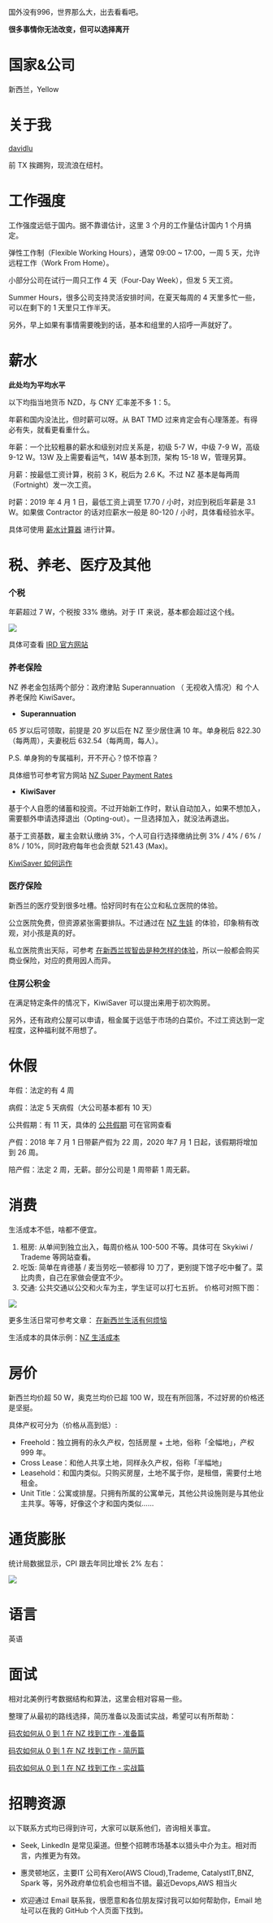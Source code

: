 国外没有996，世界那么大，出去看看吧。

**很多事情你无法改变，但可以选择离开**

# 国家&公司

新西兰，Yellow

# 关于我

[davidlu](https://github.com/davidlu1001)

前 TX 挨踢狗，现流浪在纽村。

# 工作强度

工作强度远低于国内。据不靠谱估计，这里 3 个月的工作量估计国内 1 个月搞定。

弹性工作制（Flexible Working Hours），通常 09:00 ~ 17:00，一周 5 天，允许远程工作（Work From Home）。

小部分公司在试行一周只工作 4 天（Four-Day Week），但发 5 天工资。

Summer Hours，很多公司支持灵活安排时间，在夏天每周的 4 天里多忙一些，可以在剩下的 1 天里只工作半天。

另外，早上如果有事情需要晚到的话，基本和组里的人招呼一声就好了。

# 薪水

**此处均为平均水平**

以下均指当地货币 NZD，与 CNY 汇率差不多 1：5。

年薪和国内没法比，但时薪可以呀。从 BAT TMD 过来肯定会有心理落差。有得必有失，就看更看重什么。

年薪：一个比较粗暴的薪水和级别对应关系是，初级 5-7 W，中级 7-9 W，高级 9-12 W。13W 及上需要看运气，14W 基本到顶，架构 15-18 W，管理另算。

月薪：按最低工资计算，税前 3 K，税后为 2.6 K。不过 NZ 基本是每两周（Fortnight）发一次工资。

时薪：2019 年 4 月 1 日，最低工资上调至 17.70 / 小时，对应到税后年薪是 3.1 W。如果做 Contractor 的话对应薪水一般是 80-120 / 小时，具体看经验水平。

具体可使用 [薪水计算器](https://www.paye.net.nz/calculator.html) 进行计算。

# 税、养老、医疗及其他
  
### 个税

年薪超过 7 W，个税按 33% 缴纳。对于 IT 来说，基本都会超过这个线。

![](https://upload-images.jianshu.io/upload_images/3113154-2893138918de58e7.png?imageMogr2/auto-orient/strip%7CimageView2/2/w/1240)

具体可查看 [IRD 官方网站](https://www.ird.govt.nz/how-to/taxrates-codes/rates/itaxsalaryandwage-incometaxrates.html)

### 养老保险

NZ 养老金包括两个部分：政府津贴 Superannuation （ 无视收入情况）和 个人养老保险 KiwiSaver。

- **Superannuation**

65 岁以后可领取，前提是 20 岁以后在 NZ 至少居住满 10 年。单身税后 822.30（每两周），夫妻税后 632.54（每两周，每人）。

P.S. 单身狗的专属福利，开不开心？惊不惊喜？

具体细节可参考官方网站 [NZ Super Payment Rates](https://www.workandincome.govt.nz/eligibility/seniors/superannuation/payment-rates.html#null)

- **KiwiSaver**

基于个人自愿的储蓄和投资。不过开始新工作时，默认自动加入，如果不想加入，需要额外申请选择退出（Opting-out）。一旦选择加入，就没法再退出。

基于工资基数，雇主会默认缴纳 3%，个人可自行选择缴纳比例 3% / 4% / 6% / 8% / 10%，同时政府每年也会贡献 521.43 (Max)。

[KiwiSaver 如何运作](https://www.kiwisaver.govt.nz/new/about/how/ks-works.html)

### 医疗保险

新西兰的医疗受到很多吐槽。恰好同时有在公立和私立医院的体验。

公立医院免费，但资源紧张需要排队。不过通过在 [NZ 生娃](https://mp.weixin.qq.com/s/oZEbZm-cW8CjXozzPBt0EA) 的体验，印象稍有改观，对小孩是真的好。

私立医院贵出天际，可参考 [在新西兰拔智齿是种怎样的体验](https://mp.weixin.qq.com/s/J955wSKCqizKE2zwEEPUMA)，所以一般都会购买商业保险，对应的费用因人而异。

### 住房公积金

在满足特定条件的情况下，KiwiSaver 可以提出来用于初次购房。

另外，还有政府公屋可以申请，租金属于远低于市场的白菜价。不过工资达到一定程度，这种福利就不用想了。

# 休假

年假：法定的有 4 周

病假：法定 5 天病假（大公司基本都有 10 天）

公共假期：有 11 天，具体的 [公共假期](https://www.employment.govt.nz/leave-and-holidays/public-holidays/public-holidays-and-anniversary-dates/) 可在官网查看

产假：2018 年 7 月 1 日带薪产假为 22 周，2020 年7 月 1 日起，该假期将增加到 26 周。

陪产假：法定 2 周，无薪。部分公司是 1 周带薪 1 周无薪。
  
# 消费

生活成本不低，啥都不便宜。

1. 租房: 从单间到独立出入，每周价格从 100-500 不等。具体可在 Skykiwi / Trademe 等网站查看。
2. 吃饭: 简单在肯德基 / 麦当劳吃一顿都得 10 刀了，更别提下馆子吃中餐了。菜比肉贵，自己在家做会便宜不少。
3. 交通: 公共交通以公交和火车为主，学生证可以打七五折。 价格可对照下图：

![](https://upload-images.jianshu.io/upload_images/3113154-5bb8769313e34dfa.png?imageMogr2/auto-orient/strip%7CimageView2/2/w/1240)

更多生活日常可参考文章： [在新西兰生活有何烦恼](https://mp.weixin.qq.com/s/xLEUFcI6buF-2ujYbWlifg)

生活成本的具体示例：[NZ 生活成本](https://www.expatistan.com/cost-of-living/country/new-zealand)

# 房价

新西兰均价超 50 W，奥克兰均价已超 100 W，现在有所回落，不过好房的价格还是坚挺。

具体产权可分为（价格从高到低）:

- Freehold：独立拥有的永久产权，包括房屋 + 土地，俗称「全幅地」，产权 999 年。
- Cross Lease：和他人共享土地，同样永久产权，俗称「半幅地」
- Leasehold：和国内类似。只购买房屋，土地不属于你，是租借，需要付土地租金。
- Unit Title：公寓或排屋。只拥有所属的公寓单元，其他公共设施则是与其他业主共享。等等，好像这个才和国内类似……

# 通货膨胀

统计局数据显示，CPI 跟去年同比增长 2% 左右：

![](https://upload-images.jianshu.io/upload_images/3113154-ba6e4d6c9c8a3023.png?imageMogr2/auto-orient/strip%7CimageView2/2/w/1240)

# 语言

英语

# 面试

相对北美例行考数据结构和算法，这里会相对容易一些。

整理了从最初的路线选择，简历准备以及面试实战，希望可以有所帮助：

[码农如何从 0 到 1 在 NZ 找到工作 - 准备篇](https://mp.weixin.qq.com/s/GJL2N3q3BD_uHYahKCr5yA)

[码农如何从 0 到 1 在 NZ 找到工作 - 简历篇](https://mp.weixin.qq.com/s/HcV_gnMaUco6c5JkIokcDw)

[码农如何从 0 到 1 在 NZ 找到工作 - 实战篇](https://mp.weixin.qq.com/s/L-rphGb43w7lsNoaxdFvig)

# 招聘资源

以下联系方式均已得到许可，大家可以联系他们，咨询相关事宜。

- Seek, LinkedIn 是常见渠道。但整个招聘市场基本以猎头中介为主。相对而言，内推更为有效。
- 惠灵顿地区，主要IT 公司有Xero(AWS Cloud),Trademe, CatalystIT,BNZ, Spark 等，另外政府单位机会也相当不错。最近Devops,AWS 相当火

- 欢迎通过 Email 联系我，很愿意和各位朋友探讨我可以如何帮助你，Email 地址可以在我的 GitHub 个人页面下找到。
